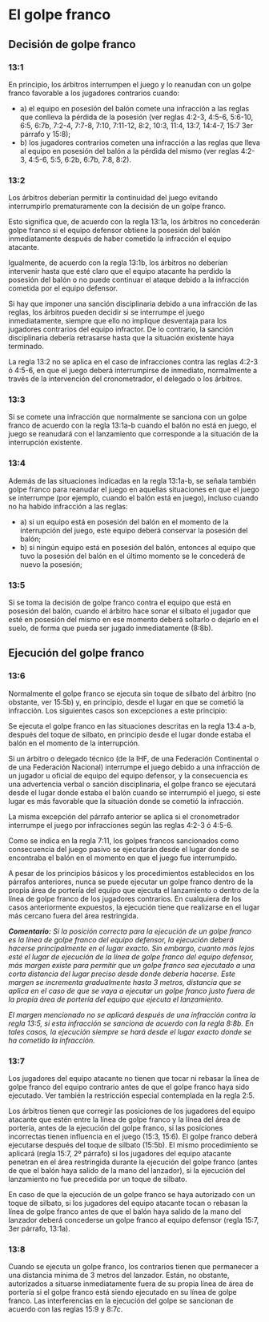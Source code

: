 # El golpe franco

## Decisión de golpe franco

### 13:1
En principio, los árbitros interrumpen el juego y lo reanudan
con un golpe franco favorable a los jugadores contrarios
cuando:

- a) el equipo en posesión del balón comete una infracción
a las reglas que conlleva la pérdida de la posesión
(ver reglas 4:2-3, 4:5-6, 5:6-10, 6:5, 6:7b, 7:2-4, 7:7-8,
7:10, 7:11-12, 8:2, 10:3, 11:4, 13:7, 14:4-7, 15:7 3er
párrafo y 15:8);
- b) los jugadores contrarios cometen una infracción a las
reglas que lleva al equipo en posesión del balón a la
pérdida del mismo (ver reglas 4:2-3, 4:5-6, 5:5, 6:2b,
6:7b, 7:8, 8:2).

### 13:2
Los árbitros deberían permitir la continuidad del juego
evitando interrumpirlo prematuramente con la decisión de
un golpe franco.

Esto significa que, de acuerdo con la regla 13:1a, los árbitros
no concederán golpe franco si el equipo defensor obtiene
la posesión del balón inmediatamente después de haber
cometido la infracción el equipo atacante.

Igualmente, de acuerdo con la regla 13:1b, los árbitros
no deberían intervenir hasta que esté claro que el equipo
atacante ha perdido la posesión del balón o no puede
continuar el ataque debido a la infracción cometida por el
equipo defensor.

Si hay que imponer una sanción disciplinaria debido a una
infracción de las reglas, los árbitros pueden decidir si se
interrumpe el juego inmediatamente, siempre que ello no
implique desventaja para los jugadores contrarios del equipo
infractor. De lo contrario, la sanción disciplinaria debería
retrasarse hasta que la situación existente haya terminado.

La regla 13:2 no se aplica en el caso de infracciones contra
las reglas 4:2-3 ó 4:5-6, en que el juego deberá interrumpirse
de inmediato, normalmente a través de la intervención del
cronometrador, el delegado o los árbitros.

### 13:3
Si se comete una infracción que normalmente se sanciona
con un golpe franco de acuerdo con la regla 13:1a-b cuando
el balón no está en juego, el juego se reanudará con el
lanzamiento que corresponde a la situación de la interrupción
existente.

### 13:4
Además de las situaciones indicadas en la regla 13:1a-b,
se señala también golpe franco para reanudar el juego en
aquellas situaciones en que el juego se interrumpe (por
ejemplo, cuando el balón está en juego), incluso cuando no
ha habido infracción a las reglas:

- a) si un equipo está en posesión del balón en el momento
de la interrupción del juego, este equipo deberá
conservar la posesión del balón;
- b) si ningún equipo está en posesión del balón, entonces
al equipo que tuvo la posesión del balón en el último
momento se le concederá de nuevo la posesión;

### 13:5
Si se toma la decisión de golpe franco contra el equipo que
está en posesión del balón, cuando el árbitro hace sonar el
silbato el jugador que esté en posesión del mismo en ese
momento deberá soltarlo o dejarlo en el suelo, de forma que
pueda ser jugado inmediatamente (8:8b).

## Ejecución del golpe franco

### 13:6
Normalmente el golpe franco se ejecuta sin toque de silbato
del árbitro (no obstante, ver 15:5b) y, en principio, desde el
lugar en que se cometió la infracción. Los siguientes casos
son excepciones a este principio:

Se ejecuta el golpe franco en las situaciones descritas en
la regla 13:4 a-b, después del toque de silbato, en principio
desde el lugar donde estaba el balón en el momento de la
interrupción.

Si un árbitro o delegado técnico (de la IHF, de una Federación
Continental o de una Federación Nacional) interrumpe
el juego debido a una infracción de un jugador u oficial
de equipo del equipo defensor, y la consecuencia es una
advertencia verbal o sanción disciplinaria, el golpe franco se
ejecutará desde el lugar donde estaba el balón cuando se
interrumpió el juego, si este lugar es más favorable que la
situación donde se cometió la infracción.

La misma excepción del párrafo anterior se aplica si el
cronometrador interrumpe el juego por infracciones según
las reglas 4:2-3 ó 4:5-6.

Como se indica en la regla 7:11, los golpes francos
sancionados como consecuencia del juego pasivo se
ejecutarán desde el lugar donde se encontraba el balón en
el momento en que el juego fue interrumpido.

A pesar de los principios básicos y los procedimientos
establecidos en los párrafos anteriores, nunca se puede
ejecutar un golpe franco dentro de la propia área de portería
del equipo que ejecuta el lanzamiento o dentro de la línea de
golpe franco de los jugadores contrarios. En cualquiera de
los casos anteriormente expuestos, la ejecución tiene que
realizarse en el lugar más cercano fuera del área restringida.

***Comentario:***
*Si la posición correcta para la ejecución de un golpe franco es la
línea de golpe franco del equipo defensor, la ejecución deberá
hacerse principalmente en el lugar exacto. Sin embargo, cuanto más
lejos esté el lugar de ejecución de la línea de golpe franco del equipo
defensor, más margen existe para permitir que un golpe franco
sea ejecutado a una corta distancia del lugar preciso desde donde
debería hacerse. Este margen se incrementa gradualmente hasta 3
metros, distancia que se aplica en el caso de que se vaya a ejecutar
un golpe franco justo fuera de la propia área de portería del equipo
que ejecuta el lanzamiento.*

*El margen mencionado no se aplicará después de una infracción
contra la regla 13:5, si esta infracción se sanciona de acuerdo con
la regla 8:8b. En tales casos, la ejecución siempre se hará desde el
lugar exacto donde se ha cometido la infracción.*

### 13:7
Los jugadores del equipo atacante no tienen que tocar ni
rebasar la línea de golpe franco del equipo contrario antes
de que el golpe franco haya sido ejecutado. Ver también la
restricción especial contemplada en la regla 2:5.

Los árbitros tienen que corregir las posiciones de los
jugadores del equipo atacante que estén entre la línea de
golpe franco y la línea del área de portería, antes de la
ejecución del golpe franco, si las posiciones incorrectas
tienen influencia en el juego (15:3, 15:6). El golpe franco
deberá ejecutarse después del toque de silbato (15:5b). El
mismo procedimiento se aplicará (regla 15:7, 2º párrafo)
si los jugadores del equipo atacante penetran en el área
restringida durante la ejecución del golpe franco (antes de
que el balón haya salido de la mano del lanzador), si la
ejecución del lanzamiento no fue precedida por un toque de
silbato.

En caso de que la ejecución de un golpe franco se haya
autorizado con un toque de silbato, si los jugadores del
equipo atacante tocan o rebasan la línea de golpe franco
antes de que el balón haya salido de la mano del lanzador
deberá concederse un golpe franco al equipo defensor
(regla 15:7, 3er párrafo, 13:1a).

### 13:8
Cuando se ejecuta un golpe franco, los contrarios tienen que
permanecer a una distancia mínima de 3 metros del lanzador.
Están, no obstante, autorizados a situarse inmediatamente
fuera de su propia línea de área de portería si el golpe
franco está siendo ejecutado en su línea de golpe franco.
Las interferencias en la ejecución del golpe se sancionan de
acuerdo con las reglas 15:9 y 8:7c.
